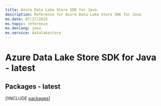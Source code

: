 ```yaml
---
title: Azure Data Lake Store SDK for Java
description: Reference for Azure Data Lake Store SDK for Java
ms.date: 07/17/2025
ms.topic: reference
ms.devlang: java
ms.service: datalakestore
---
```

# Azure Data Lake Store SDK for Java - latest
## Packages - latest
[!INCLUDE [packages](data-lake-store-index.md)]